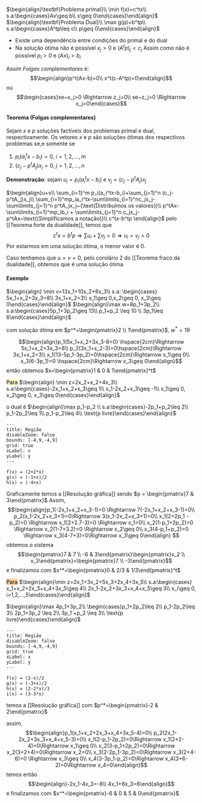 $\begin{align}\textbf{Problema primal}\\ \min f(x)=c^tx\\ s.a:\begin{cases}Ax\geq b\\ x\geq 0\end{cases}\end{align}$                     $\begin{align}\textbf{Problema Dual}\\ \max g(p)=b^tp\\ s.a:\begin{cases}A^tp\leq c\\ p\geq 0\end{cases}\end{align}$
- Existe uma dependência entre condições do primal e do dual
- Na solução ótima não é possível $x_j >0$ e $(A^tp)_j<c_j$
	Assim como não é possível $p_i>0$ e $(Ax)_i>b_i$


Assim *Folgas complementares* é:
$$\begin{align}p^t(Ax-b)=0\\ x^t(c-A^tp)=0\end{align}$$
ou $$\begin{cases}se~x_j>0 \Rightarrow z_j=0\\ se~z_j>0 \Rightarrow x_j=0\end{cases}$$

#### Teorema (Folgas complementares)
Sejam $x$ e $p$ soluções factíveis dos problemas primal e dual, respectivamente. Os vetores $x$ e $p$ são soluções ótimas dos respectivos problemas se,e somente se
1. $p_i(a_i^tx-b_i)=0,~i=1,2,...,m$
2. $(c_j-p^tA_j)x_j=0,~j=1,2,...,n$

**Demonstração**:
sejam $u_{i}= p_i(a_i^tx-b_i)$ e $v_j=(c_j-p^tA_j)x_j$ 

$\begin{align}u+v\\ \sum_{i=1}^m p_i(a_i^tx-b_i)+\sum_{j=1}^n (c_j-p^tA_j)x_j\\ \sum_{i=1}^mp_ia_i^tx-\sum\limits_{i=1}^nc_jx_j-\sum\limits_{j=1}^n p^tA_jx_j~(\text{Distribuímos os valores})\\ p^tAx-\sum\limits_{i=1}^mp_ib_i + \sum\limits_{j=1}^n c_jx_j-p^tAx~\text{(Simplificamos a notação)}\\ c^tx-b^tp \end{align}$ 
pelo [[Teorema forte da dualidade]], temos que 
$$c^tx=b^tp\Rightarrow \sum u_i + \sum v_j=0 \Rightarrow u_i=v_j=0$$
Por estarmos em uma solução ótima, o menor valor é 0.

Caso tenhamos que $u=v=0$, pelo corolário 2 do [[Teorema fraco da dualidade]], obtemos que é uma solução ótima


#### Exemplo
$\begin{align} \min v=13x_1+10x_2+6x_3\\ s.a: \begin{cases} 5x_1+x_2+3x_3=8\\ 3x_1+x_2=3\\ x_1\geq 0,x_2\geq 0, x_3\geq 0\end{cases}\end{align}$   $\begin{align}\max w=8p_1+3p_2\\ s.a:\begin{cases}5p_1+3p_2\geq 13\\ p_1+p_2 \leq 10 \\ 3p_1\leq 6\end{cases}\end{align}$

com solução ótima em $p^*=\begin{pmatrix}2 \\ 1\end{pmatrix}$, $w^*=19$ 

$$\begin{align}p_1(5x_1+x_2+3x_3-8=0) \hspace{2cm}\Rightarrow 5x_1+x_2+3x_3=8\\ p_2(3x_1+x_2-3)=0\hspace{2cm}\Rightarrow 3x_1+x_2=3\\ x_1(13-5p_1-3p_2)=0\hspace{2cm}\Rightarrow x_1\geq 0\\ x_3(6-3p_1)=0 \hspace{2cm}\Rightarrow x_3\geq 0\end{align}$$
então obtemos $x=\begin{pmatrix}1 & 0 & 1\end{pmatrix}^t$


<mark style="background: #FFF3A3A6;">Para</mark> 
$\begin{align} \min z=2x_2+x_2+4x_3\\ s.a:\begin{cases}-2x_1+x_2+x_3\geq 1\\ x_1-2x_2+x_3\geq -1\\ x_1\geq 0, x_2\geq 0, x_3\geq 0\end{cases}\end{align}$   

o dual é 
$\begin{align}\max p_1-p_2 \\ s.a:\begin{cases}-2p_1+p_2\leq 2\\ p_1-2p_2\leq 1\\ p_1-p_2\leq 4\\ \text{p livre}\end{cases}\end{align}$

```functionplot
---
title: Região
disableZoom: false
bounds: [-4,9,-4,9]
grid: true
xLabel: x
yLabel: y
---

f(x) = (2+2*x)
g(x) = (-1+x)/2
h(x) = (-4+x)

```

Graficamente temos a [[Resolução gráfica]] sendo $p = \begin{pmatrix}7 & 3\end{pmatrix}$ 
Assim, 
$$\begin{align}p_1(-2x_1+x_2+x_3-1)=0  \Rightarrow 7(-2x_1+x_2+x_3-1)=0\\ p_2(x_1-2x_2+x_3+1)=0\Rightarrow 3(x_1-2x_2+x_3+1)=0\\ x_1(2+2p_1 -p_2)=0 \Rightarrow x_1(2+2.7-3)=0 \Rightarrow x_1=0\\ x_2(1-p_1+2p_2)=0 \Rightarrow x_2(1-7+3.2)=0 \Rightarrow x_2\geq 0\\ x_3(4-p_1+p_2)=0 \Rightarrow x_3(4-7+3)=0\Rightarrow x_3\geq 0\end{align}  $$
obtemos o sistema $$\begin{pmatrix}7 & 7 \\ -6 & 3\end{pmatrix}\begin{pmatrix}x_2 \\ x_3\end{pmatrix}=\begin{pmatrix}7 \\ -3\end{pmatrix}$$
e finalizamos com $x^*=\begin{pmatrix}0 & 2/3 & 1/3\end{pmatrix}^t$

<mark style="background: #FFB86CA6;">Para</mark>
$\begin{align}\min z=2x_1+3x_2+5x_3+2x_4+3x_5\\ s.a:\begin{cases} x_1+x_2+2x_3+x_4+3x_5\geq 4\\ 2x_1-2x_2+3x_3+x_4+x_5\geq 3\\ x_i\geq 0, i=1,2,...,5\end{cases}\end{align}$ 

$\begin{align}\max 4p_1+3p_2\\ \begin{cases}p_1+2p_2\leq 2\\ p_1-2p_2\leq 3\\ 2p_1+3p_2 \leq 2\\ 3p_1 +p_2 \leq 3\\ \text{p livre}\end{cases}\end{align}$

```functionplot
---
title: Região
disableZoom: false
bounds: [-4,9,-4,9]
grid: true
xLabel: x
yLabel: y
---

f(x) = (2-x)/2
g(x) = (-3+x)/2
h(x) = (2-2*x)/3
i(x) = (3-3*x)

```
temos a [[Resolução gráfica]] com $p^*=\begin{pmatrix}-2 & 2\end{pmatrix}$

assim, 
$$\begin{align}p_1(x_1+x_2+2x_3+x_4+3x_5-4)=0\\ p_2(2x_1-2x_2+3x_3+x_4+x_5-3)=0\\ x_1(2-p_1-2p_2)=0\Rightarrow x_1(2+2-4)=0\Rightarrow x_1\geq 0\\ x_2(3-p_1+2p_2)=0\Rightarrow x_2(3+2+4)=0\Rightarrow x_2=0\\ x_3(2-2p_1-3p_2)=0\Rightarrow x_3(2+4-6)=0 \Rightarrow x_3\geq 0\\ x_4(3-3p_1-p_2)=0\Rightarrow x_4(3+6-2)=0\Rightarrow x_4=0\end{align}$$
temos então
$$\begin{align}-2x_1-4x_3=-8\\ 4x_1+6x_3=6\end{align}$$
e finalizamos com $x^*=\begin{pmatrix}-6 & 0 & 5 & 0\end{pmatrix}$
